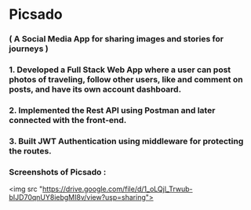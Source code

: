    # Picsado 
### ( A Social Media App for sharing images and stories for journeys )

### 1. Developed a Full Stack Web App where a user can post photos of traveling, follow other users, like and comment on posts, and have its own account dashboard.
### 2. Implemented the Rest API using Postman and later connected with the front-end.
### 3. Built JWT Authentication using middleware for protecting the routes.

### Screenshots of Picsado :
<img src "https://drive.google.com/file/d/1_oLQjl_Trwub-bIJD70qnUY8iebgMI8v/view?usp=sharing">

